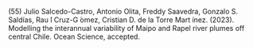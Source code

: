 



(55) Julio Salcedo-Castro, Antonio Olita, Freddy Saavedra, Gonzalo S. Saldías, Rau ́l Cruz-G ́omez, Cristian D. de la Torre Mart ́ınez. (2023). Modelling the interannual variability of Maipo and Rapel river plumes off central Chile. Ocean Science, accepted.
